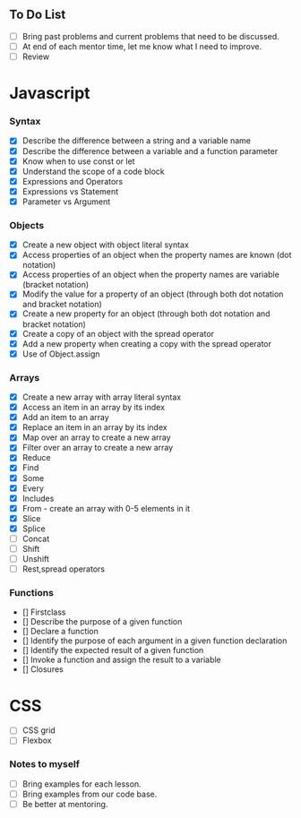 ## To Do List

- [ ] Bring past problems and current problems that need to be discussed.
- [ ] At end of each mentor time, let me know what I need to improve.
- [ ] Review

# Javascript

### Syntax

- [x] Describe the difference between a string and a variable name
- [x] Describe the difference between a variable and a function parameter
- [x] Know when to use const or let
- [x] Understand the scope of a code block
- [x] Expressions and Operators
- [x] Expressions vs Statement
- [x] Parameter vs Argument

### Objects

- [x] Create a new object with object literal syntax
- [x] Access properties of an object when the property names are known (dot notation)
- [x] Access properties of an object when the property names are variable (bracket notation)
- [x] Modify the value for a property of an object (through both dot notation and bracket notation)
- [x] Create a new property for an object (through both dot notation and bracket notation)
- [x] Create a copy of an object with the spread operator
- [x] Add a new property when creating a copy with the spread operator
- [x] Use of Object.assign

### Arrays

- [x] Create a new array with array literal syntax
- [x] Access an item in an array by its index
- [x] Add an item to an array
- [x] Replace an item in an array by its index
- [x] Map over an array to create a new array
- [x] Filter over an array to create a new array
- [x] Reduce
- [x] Find
- [x] Some
- [x] Every
- [x] Includes
- [x] From - create an array with 0-5 elements in it
- [x] Slice
- [x] Splice
- [ ] Concat
- [ ] Shift
- [ ] Unshift
- [ ] Rest,spread operators

### Functions

- [] Firstclass
- [] Describe the purpose of a given function
- [] Declare a function
- [] Identify the purpose of each argument in a given function declaration
- [] Identify the expected result of a given function
- [] Invoke a function and assign the result to a variable
- [] Closures

# CSS

- [ ] CSS grid
- [ ] Flexbox

### Notes to myself

- [ ] Bring examples for each lesson.
- [ ] Bring examples from our code base.
- [ ] Be better at mentoring.
